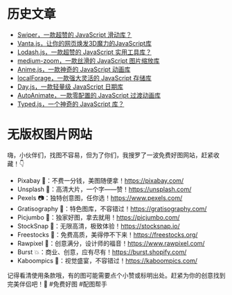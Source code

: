 # 历史文章

* [Swiper，一款超赞的 JavaScript 滑动库？](https://mp.weixin.qq.com/s/OdzNKtM-ZJoNB7dX69RtbA)
* [Vanta.js，让你的网页焕发3D魔力的JavaScript库](https://mp.weixin.qq.com/s/DUuLmYuqyjT9lqTRRKFHaQ)
* [Lodash.js，一款超赞的 JavaScript 实用工具库？](https://mp.weixin.qq.com/s/Sk8GTtSPLwOcS70pb5d9pQ)
* [medium-zoom，一款丝滑的 JavaScript 图片缩放库](https://mp.weixin.qq.com/s/8ECnEgyWW-ogkyMXhi_lbw)
* [Anime.js，一款神奇的 JavaScript 动画库](https://mp.weixin.qq.com/s/-eufnYa7DkcgJyW-N3eCNQ)
* [localForage，一款强大灵活的 JavaScript 存储库](https://mp.weixin.qq.com/s/3C0uA8Ljq0_Y6jn09kbwOA)
* [Day.js，一款轻量级 JavaScript 日期库](https://mp.weixin.qq.com/s/QNEEGPQS4G4GvFYTfxvtBQ)
* [AutoAnimate，一款零配置的 JavaScript 过渡动画库](https://mp.weixin.qq.com/s/hUwHcsQYRlSjySwj8zssMA)
* [Typed.js，一个神奇的 JavaScript 库？](https://mp.weixin.qq.com/s/Bj49cNcm6cWk-JVe3s9iNw)


# 无版权图片网站

嗨，小伙伴们，找图不容易，但为了你们，我搜罗了一波免费好图网站，赶紧收藏！👇
* Pixabay 🌈：不费一分钱，美图随便拿！https://pixabay.com/
* Unsplash 🌟：高清大片，一个字——赞！https://unsplash.com/
* Pexels 📷：独特创意图，任你选！https://www.pexels.com/
* Gratisography 🎉：特色图库，不容错过！https://gratisography.com/
* Picjumbo 🚀：独家好图，拿去就用！https://picjumbo.com/
* StockSnap 🌌：无限高清，极致体验！https://stocksnap.io/
* Freestocks 🍃：免费高质，美得停不下来！https://freestocks.org/
* Rawpixel 🎨：创意满分，设计师的福音！https://www.rawpixel.com/
* Burst 💥：商业、创意，应有尽有！https://burst.shopify.com/
* Kaboompics 🌠：视觉盛宴，不容错过！https://kaboompics.com/

记得看清使用条款哦，有的图可能需要点个小赞或标明出处。赶紧为你的创意找到完美伴侣吧！💖 #免费好图 #配图帮手
